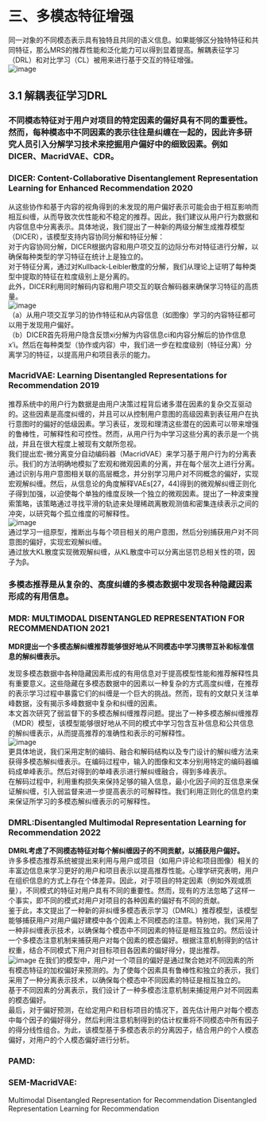 # 三、多模态特征增强
同一对象的不同模态表示具有独特且共同的语义信息。如果能够区分独特特征和共同特征，那么MRS的推荐性能和泛化能力可以得到显着提高。解耦表征学习（DRL）和对比学习（CL）被用来进行基于交互的特征增强。  
![image](https://github.com/NanGongNingYi/Multimodal-Recommendation-Papers/assets/61775768/3f7f8f82-abfa-4126-aada-174608494844)  

## 3.1 解耦表征学习DRL
### 不同模态特征对于用户对项目的特定因素的偏好具有不同的重要性。然而，每种模态中不同因素的表示往往是纠缠在一起的，因此许多研究人员引入分解学习技术来挖掘用户偏好中的细致因素。例如 DICER、MacridVAE、CDR。   

### DICER: Content-Collaborative Disentanglement Representation Learning for Enhanced Recommendation 2020
从这些协作和基于内容的视角得到的未发现的用户偏好表示可能会由于相互影响而相互纠缠，从而导致次优性能和不稳定的推荐。因此，我们建议从用户行为数据和内容信息中分离表示。具体地说，我们提出了一种新的两级分解生成推荐模型（DICER），该模型支持内容协同分解和特征分解：  
对于内容协同分解，DICER根据内容和用户项交互的边际分布对特征进行分解，以确保每种类型的学习特征在统计上是独立的。  
对于特征分离，通过对Kullback-Leibler散度的分解，我们从理论上证明了每种类型中提取的特征在粒度级别上是分离的。  
此外，DICER利用同时解码内容和用户项交互的联合解码器来确保学习特征的高质量。  
![image](https://github.com/NanGongNingYi/Multimodal-Recommendation-Papers/assets/61775768/952abc22-5705-4788-acd5-bc3a88e2eec0)  
（a）从用户项交互学习的协作特征和从内容信息（如图像）学习的内容特征都可以用于发现用户偏好。  
（b）DICER首先将用户隐含反馈xi分解为内容信息ci和内容分解后的协作信息x′i。然后在每种类型（协作或内容）中，我们进一步在粒度级别（特征分离）分离学习的特征，以提高用户和项目表示的能力。  

### MacridVAE: Learning Disentangled Representations for Recommendation 2019
推荐系统中的用户行为数据是由用户决策过程背后诸多潜在因素的复杂交互驱动的。这些因素是高度纠缠的，并且可以从控制用户意图的高级因素到表征用户在执行意图时的偏好的低级因素。学习表征，发现和理清这些潜在的因素可以带来增强的鲁棒性，可解释性和可控性。然而，从用户行为中学习这些分离的表示是一个挑战，并且在很大程度上被现有文献所忽视。  
我们提出宏-微分离变分自动编码器（MacridVAE）来学习基于用户行为的分离表示。我们的方法明确地模拟了宏观和微观因素的分离，并在每个层次上进行分离。通过识别与用户意图相关联的高层概念，并分别学习用户对不同概念的偏好，实现宏观解纠缠。然后，从信息论的角度解释VAEs[27，44]得到的微观解纠缠正则化子得到加强，以迫使每个单独的维度反映一个独立的微观因素。提出了一种波束搜索策略，该策略通过寻找平滑的轨迹来处理稀疏离散观测值和密集连续表示之间的冲突，以研究每个孤立维度的可解释性。  
![image](https://github.com/NanGongNingYi/Multimodal-Recommendation-Papers/assets/61775768/f61a6c28-8445-4a47-a379-d892643dbc81)  
通过学习一组原型，推断出与每个项目相关的用户意图，然后分别捕获用户对不同意图的偏好，实现宏观解纠缠。  
通过放大KL散度实现微观解纠缠，从KL散度中可以分离出惩罚总相关性的项，因子为β。  

### 多模态推荐是从复杂的、高度纠缠的多模态数据中发现各种隐藏因素形成的有用信息。
### MDR: MULTIMODAL DISENTANGLED REPRESENTATION FOR RECOMMENDATION  2021
**MDR提出一个多模态解纠缠推荐能够很好地从不同模态中学习携带互补和标准信息的解纠缠表示。**  

发现多模态数据中各种隐藏因素形成的有用信息对于提高模型性能和推荐解释性具有重要意义。这些隐藏在多模态数据中的因素以一种复杂的方式高度纠缠，在推荐的表示学习过程中暴露它们的纠缠是一个巨大的挑战。然而，现有的文献只关注单峰数据，没有揭示多峰数据中复杂和纠缠的因素。  
本文首次研究了弱监督下的多模态解纠缠推荐问题。提出了一种多模态解纠缠推荐（MDR）模型，该模型能够很好地从不同的模式中学习包含互补信息和公共信息的解纠缠表示，从而提高推荐的准确性和表示的可解释性。  
![image](https://github.com/NanGongNingYi/Multimodal-Recommendation-Papers/assets/61775768/23f379c4-0a23-4796-b143-a41300fa695b)  
更具体地说，我们采用定制的编码、融合和解码结构以及专门设计的解纠缠方法来获得多模态解纠缠表示。在编码过程中，输入的图像和文本分别用特定的编码器编码成单峰表示。然后对得到的单峰表示进行解纠缠融合，得到多峰表示。  
在解码过程中，利用重构损失来保持足够的输入信息，最小化因子间的互信息来保证解纠缠，引入弱监督来进一步提高表示的可解释性。我们利用正则化的信息约束来保证所学习的多模态解纠缠表示的可解释性。  

### DMRL:Disentangled Multimodal Representation Learning for Recommendation 2022
**DMRL考虑了不同模态特征对每个解纠缠因子的不同贡献，以捕获用户偏好。**  
许多多模态推荐系统被提出来利用与用户或项目（如用户评论和项目图像）相关的丰富边信息来学习更好的用户和项目表示以提高推荐性能。心理学研究表明，用户在组织信息的方式上存在个体差异。因此，对于项目的特定因素（例如外观或质量），不同模式的特征对用户具有不同的重要性。然而，现有的方法忽略了这样一个事实，即不同的模式对用户对项目的各种因素的偏好有不同的贡献。  
鉴于此，本文提出了一种新的非纠缠多模态表示学习（DMRL）推荐模型，该模型能够捕获用户对用户偏好建模中各个因素上不同模态的注意。特别地，我们采用了一种非纠缠表示技术，以确保每个模态中不同因素的特征是相互独立的。然后设计一个多模态注意机制来捕获用户对每个因素的模态偏好。根据注意机制得到的估计权重，结合不同模式下用户对目标项目各因素的偏好得分，提出推荐。  
![image](https://github.com/NanGongNingYi/Multimodal-Recommendation-Papers/assets/61775768/5be8cf42-9321-4a39-8b29-a797ce080457)
在我们的模型中，用户对一个项目的偏好是通过聚合她对不同因素的所有模态特征的加权偏好来预测的。为了使每个因素具有鲁棒性和独立的表示，我们采用了一种分离表示技术，以确保每个模态中不同因素的特征是相互独立的。  
基于不同因素的分离表示，我们设计了一种多模态注意机制来捕捉用户对不同因素的模态偏好。  
最后，对于偏好预测，在给定用户和目标项目的情况下，首先估计用户对每个模态中每个因子的偏好得分，然后利用注意机制得到的估计权重将不同模态中所有因子的得分线性组合。为此，该模型基于多模态表示的分离因子，结合用户的个人模态偏好，对用户的个人模态偏好进行分析。

### PAMD:


### SEM-MacridVAE:


Multimodal Disentangled Representation for Recommendation
Disentangled Representation Learning for Recommendation























